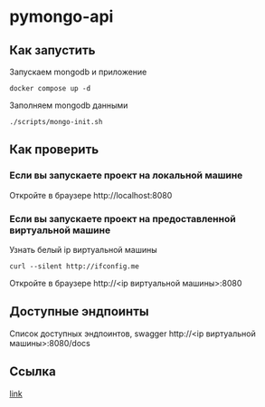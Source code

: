# pymongo-api

## Как запустить

Запускаем mongodb и приложение

```shell
docker compose up -d
```

Заполняем mongodb данными

```shell
./scripts/mongo-init.sh
```

## Как проверить

### Если вы запускаете проект на локальной машине

Откройте в браузере http://localhost:8080

### Если вы запускаете проект на предоставленной виртуальной машине

Узнать белый ip виртуальной машины

```shell
curl --silent http://ifconfig.me
```

Откройте в браузере http://<ip виртуальной машины>:8080

## Доступные эндпоинты

Список доступных эндпоинтов, swagger http://<ip виртуальной машины>:8080/docs

## Ссылка

[link](https://viewer.diagrams.net/?tags=%7B%7D&lightbox=1&highlight=0000ff&edit=_blank&layers=1&nav=1&title=task1.drawio&page-id=CxDdb3ygTjHuohIX5LuB#R%3Cmxfile%3E%3Cdiagram%20name%3D%22Page-1%22%20id%3D%22-H_mtQnk-PTXWXPvYvuk%22%3EzZZtb5tADMc%2FDS87lbuEJi%2BXh3YvGm1SWq17NV3Bg9sAo4sJ0E%2B%2FI5gAZRt7qKpJUXT%2Bnc%2FG%2FptLHLlOyhujsmiHAcSOuAxKR24cIZbzmf2uQdUA74pBaHTQILcDe%2F0EDC%2BZ5jqAw8CREGPS2RD6mKbg04ApY7AYun3BeJg1UyGMwN5X8Zh%2B1AFFTF1v2W28Ax1GnHohrpqNRLXOXMkhUgEWPSS3jvAcIUvlyJVTs%2BFHrg0iTbq1zkm5hrjufdvXJu%2F13wc4124gpReK%2BfRWyB3e3R%2Furmefly4tjvr%2BQjSJjirOue07TEPcrLhzVLVy2CZm9dKvYp0GYKRNX0SaYJ8pv94o7BRaFlESW8u1y0fMrWdw%2B3gGyv8Wmpq%2Bz8mGAeaHZvjc%2Bamk0wOBISh%2F2gz3d1R83o8bwATIVNbmyHOPJ4RfEbFgu%2BgGrnWJ%2BqPGTPGIh%2BfIfySR9WWVXlZUORI1q5Ja1guV6ZGwplGJpZiQ9DXVkc%2FVWY7VccUP5PH%2Bb3lmIwkgsDcfm2gowhBTFW87uupEsnlWnc8tYsbSfAWiiq9xlRMOhYNS00Nv%2FakO9WbO1qbkyCejao3UNu2hb%2FRO1WZ37GQNzn0Ao23XwTBsiq4r%2FfXc2MZgbnyYnm9SJgSautz%2BYQ4NxIr0cfjArzZUJ9%2BJ3yGO1%2FsDILffAQ%3D%3D%3C%2Fdiagram%3E%3Cdiagram%20name%3D%22Step%201%22%20id%3D%22DXSq1jtavJMp0y9Hb3c-%22%3E7VnLctowFP0aL8nIz5glz2Q6SZMZFoRuMgKrtlJjuULEuF9fWZJfGAppAiadbjy619LFOueegwyaOVhubiiMg3vioVAzgLfRzKFmGC6w%2BDVLpDJhWbpM%2BBR7MlVJTPAvpJJAZdfYQ6vaREZIyHBcTy5IFKEFq%2BUgpSSpT%2FtOwvqnxtBHjcRkAcNmdoo9Fqis7nTLG7cI%2B4H6aNe4ljeWMJ%2BsdrIKoEeSSsocaeaAEsLkaLkZoDDDLscljL3bn%2FjlwZhED9%2F6s5k7%2F5J0ZLHxW5YUW6AoYh9b2pSlX2G4VnjF6ZJEPunAGKttszTHkpJ15KGsnq6Z%2FSTADE1iuMjuJrx5eC5gy1DdVpURZWizRcWBfegFuLwpEVkiRlO%2BTlUxu4oP1ZBGHicVenPOggqzjspB1VF%2BUbpEjQ8UcG8A0WoAhTzegyoklAXEJxEMR2W2X0IJeFTOuSMkVgC%2BIMZSJSi4ZqQOL9pg9lQZz7JSV7aKhhtVWQRpHkR8u0%2FVoLIqC8tlIsrXyf1lm%2FoLIjkwZE0X6HAXMkh9pOrNnsfT%2BHHauelNx89DDJLe3dd9jUFRCBl%2BrT%2FcLpbV0keC%2BWMXDWVf1xvKNLYaRT6XWrXVK8VjHNU%2BO3cFGhrUOOrdXnbtj8R1qHGeXUuMXXE1RUZegcgAMXYqc4q1RYW%2BGHPnk5N1EdqVIka%2BXNy9SP07bp2uQuvn0P%2F%2BtmwSaNXJEcCXGOeoXyTGtnXYY92zQtyOxxZ%2BWVrkrHrv9H65Ew3jSL8Eu0k%2B2i%2FfRZmxUxU9kFtTYV%2BfQA%2FbnmOCIz3HOpkg7FYFobd2gNiJhnUmQYilPUphWpkQZweD1f7zRRdsfWHZYIt%2BWfFDDxVWQ3332bF%2ByKlwQg5Rf075yM9GQpZu5QwhJcorgOYRgL8ExdlwkYaY9xI1D4tyLrvubl4k4OKHL3rxYc14GaTyK9l2un1CJbtbhz0u5YaSnR1Cdk8mZOe%2FkEs07M8k5PxFYbxvvv2%2B%2BWcxCvtDjML4543CbNsorlv1iQ64AhlcNbPQuwfsQkSPiGIOAaJn8pD8V8ZDHmK0eTrWm4o56wvN22y%2FFR6PfcuxWuXRvSAe%2F8CibZQkXyqR9mmI5GH5I7382iz%2F6TBHvwE%3D%3C%2Fdiagram%3E%3Cdiagram%20name%3D%22Step%202%22%20id%3D%22jkp6RmDn779n-QaAhEb9%22%3E7VrbctowEP0aHslYlq%2BPIZA2nWSaNp026UvHwapxapArRIB8fWVbvhtMsINMyoujXUuLtGd1tNq4By%2Bmqw%2FE8ic32EZeT5bsVQ8Oe7IMZMVgfwLNOtJohhIpHOLavFOquHNfEFdKXLtwbTTPdaQYe9T188oxns3QmOZ0FiF4me%2F2G3v5X%2FUtB5UUd2PLK2t%2FuDadcC3QzPTFR%2BQ6E%2F7ThqxHL6ZW3JmvZD6xbLzMqOCoBy8IxjRqTVcXyAucF%2Fvlm%2FFTGfafXKyAX9%2B%2FXE2hOaP9yNjla4YkSyBoRts1LUemny1vwf3lr6d45uC%2B5bt82XQd%2B5LgxcxGgT3Qg4PlxKXozrfGwdslix6mm9Cpx19zy4hQtCpAUbMOkDiXRSXCU0TJmo2LregcDx6QUOXyMgNvjNkkg6zGdRaPKCcxnXqNNbjjXuFEWHIUslkMchETOsEOnlneKNUOUldKTEr7XGPscwc%2BIUrXfENZC4rz7kUrl95n2g%2BBqTOVS8MVtxwK61iYseXeZ4XMqEBMh4VSPC5aX7CoPYBkjsELMkb1UUgt4qBt9tTqwCDIs6j7nJ9cFcp86C122bSTgEoCKA4ooxAo0bz4qEKsJNPYP3yU0h7sMa%2Bb58FzMAqfwx7DmRFv0DbCJww10VMKNVLY1jJ9krGJhUHYZswXdQahqGaMyPHw8G0n978C83ABQ%2FT%2BV6sBVPLghI5PfRx7vZM%2BhnI9xxqHdLEmhGITukwZ8iH7ThBd6jvSpdKQLhshplduinMpZqaEvY5gOxQpB2o7Uo7yVvvBELofQLfSB%2FNA%2ByEcek6Itc508IO0YL45u9AK2UV8MUrRjyzum1K8IO8aXBHU%2F2RL9O9Culp99cTQpQCYKxcvNYS50cY0S7R3E1ynhsw7msdmPXgkrOUErZAPjUzuFnEji1KpnHqxy6cfNMdrz2UwEVjPho8RoNePicIa%2F3FCmD8vKDODuH4eIQrUN6RQrZBRyGaZQrUKBi3m4q0BBcpnzX9MoSAuzRwFh8Y3tMtN%2FaVm%2Fdvm6K0ub0gV8runClURTRVlHx%2BSKvrSmRT4K8cXwKxhjFC6RcRlPkDkQDSi7sgiusgjGoip1%2B1ZexOC4643TFMojkqHcNyCoiqnIHcVSLCBkltHcnPGXi6gXW4tT%2Bqvr2tuKjIc%2B4mpl5JrtXRi6hUnpt7CiVkJqFwNqJwp%2BIwy6JwArQEU6qZYQOEJ0HZ3KCjntAcFVO3Q2dnNHGjXchMUeXLqYmE8kySlAKUOjxlMWSSYYor6%2B3xHwISWEaxFxtwR6caZ7IYSkVEoShSrDdHE2vhIYNvyTylySwewqghOkcGGS88ppdoTUU0WnCNXFHRPiDZBVKn4N%2FthERVb%2BO1Allx7LINdM7B3ei6LLiZ3JQOvDxTpvQYKE9OPwKPu6af0cPQP%3C%2Fdiagram%3E%3Cdiagram%20name%3D%22Step%203%22%20id%3D%22KWoxTHu5sUyC_3-B2LAK%22%3E7VtNl5owFP01Lu2BhM%2BlOs709ExPp51FO0tGUqBFQmMctb%2B%2BARK%2BHR0Vg1M3mDySAPe%2B3Lw8cAAn8%2FUdcWL%2FM3ZROACKux7AmwEAKrQB%2B0ksm8xiGjAzeCRweaPC8Bj8RdyocOsycNGi0pBiHNIgrhpnOIrQjFZsDiF4VW32E4fVq8aOhxqGx5kTNq3fA5f63KoadnHiIwo8n1%2FaAmZ2Yu6IxvxJFr7j4lXJBKcDOCEY06w0X09QmIAncFl9i27dYIiNj%2Ff2coKd30%2FfR8NssNu3dMkfgaCIHjx0bN8B%2F%2Bvjn%2FDLr%2Bld9Ce%2B%2B%2FSwHHJyX5xwyfHiz0o3AkCCl5GLkkHUARyv%2FICix9iZJWdXzGWYzafzkJ%2F%2BGYThBIeYpH2hOR0ZU4XZ%2BWUQoWhd42XHQ6k50sxFEZ4jSjasHx%2FFUDg53Ds1g9dXBddA5za%2FRDMQDR3uX14%2BdoEhK3AY3wCp%2Bs4gVe1zQtp6w00vjTdzHHl46MTBceh2haJqVlGEehNFFbSg2BmIsAEUcplS8iom1McejpxwWljHBZSJxxVt7jGOOYC%2FEKUbLvvOkuIqvGgd0B%2Bl8lMy1Aed127WfOS0shGViD3uj3Kl1CupFt3SmuiXPV%2FyUAcQyYDBSzJDu72QOsRDr42ntzsGQaFDg5fqzbWxzLs%2B4IDddu5QuQMJh7JqjpLdF%2B9V85X8Ng53H60pawx1e5Qcx9P0eDNgPFtaWrbSI0wt2VFJLUpaNkpt8r75COO0zNbnrLGaVvXSIEB0T8%2F2cv5rsKailuz5r7cTqFXJSYEvMBao9xJjCHZrrHVOiA0pEpvLZaGQT%2BVzkuTS3FMutSPl8ijGzNZJMVKEMuXqdQHToS45sCUWbpUcrav5YEmdD2q%2FwgexIe58QqRdR4Q4m1KDOIkLFtvDC6MWXoj9e0F%2FNuJJYwpbhn%2F0hmfVkKl84jZL0vc52VLdMICMkN33%2BJmwkpeUUk20SvFbpo%2FMUZVm%2BLXwnTgpzjZhwJgicLciPmec3j%2FnBmf220uZ%2FrKkbBjE7YuMVFXvcv9biypAy%2F7XaFHRejx%2BOqaaGP%2FPMrrvNqwXMip2abfb2qvHtT%2BLTAvIj5SKZh7svUmFrsmWCjlJHiEVQ%2BWDkuBV0QvV3qEYae0BkYBhgMiZZETfU0VMqWu0JpXON%2BbfpPC47y5TVaQSqfeIyFdo1EHBcm%2BZBFKZNBprYZpGu301SWm%2BPbu5LdVw6Wum2Qiv9caaabasmWZna2Z7DsgGpbzPtETPldEdjELTlsyodWX0tHNUbca152VUSqboogKh%2FdNOlsz1EzRny3nfkSiKVmPThJfNp9QtCpCTnDrkswJWOTuJ%2ByarwLFB7ZZ0kVVLUNQzD9kTdPbRAGhmjq7R8jErsa5JjpYBvMZWJ2XUAJKjZbDly54rowcy2vYN6nkZ7VO2qafR8t4L80leI%2FVvYZb9qdLFhOF7Owp8n47SzI59Q26wEG%2F%2B3OCl%2FOqPfw%2BaSb0lGrErl9u9twUgf8cnFoCW7xC7eg3Y%2BhcEyXvsC9D%2FvWd1R5trVi3%2BOJTN1eLvV3D6Dw%3D%3D%3C%2Fdiagram%3E%3Cdiagram%20name%3D%22Step%204%22%20id%3D%22VI5kyXvpcnjJ7HI7sBkD%22%3E7Vzdc5s4EP9rPNN7cAbEpx%2BdxEl7aaeZpnNN7%2BVGwQrQYEMBO%2Fb99SeQ%2BBY2DgbhnF9stEhC7E%2FaXa12GUlXi82tDz3riztHzggI881Iuh4BIOqigP8iypZQJhNACKZvz2mljPBg%2F4sokbYzV%2FYcBYWKoes6oe0ViYa7XCIjLNCg77uvxWrPrlN8qgdNVCE8GNCpUn%2FY89CiVFGdZDc%2BItu06KN1oJEbC5hUpm8SWHDuvuZI0mwkXfmuG5KrxeYKORHzEr7M7r6D39uXr98flo9%2F3T18uXOUf8aks5tDmqSv4KNleNyuKZZr6Kwov%2Bi7htuEgb67Ws5R1Ik4ki5fLTtEDx40oruveMpgmhUuHHr72XacK9dx%2FbitpM2m6kzAdPoY5IdoU8Jlz0uJKafxFEXuAoX%2BFrejvWgJOHR2yiotv2ZYA4XSrBzMIKkI6fwy074zHuILysYDWCq9M5aKkz5ZatzcfZq9GGv91%2FKbdy9pC%2FN6OpYrHERzvMhp0fVDyzXdJXRmGfUy43HErKzOZ9f1KGd%2FoTDcUokFV6Fb5Dvmob99zBd%2BRp1dKEnxekM7J6UtLZGxRgN8Ayr4Jd2Vb6Ad9SgzQuibKNzBNImNso8cGNrr4uDaIPYjfFwqomj5z1Njtvos3v69nnNCbGOHjxlGuPQzdyeDKyr0ilYLFGjTe9fGw0nXqCIW16gmlpYemR20VQnLdBhvl3FyRcZ524W7NN0x9Ox24q4rsQYmRZZJSlWsiYAh1jpTFArPNSLmVki2XthrJJWEwuAlIbOe1skalLXShNL7XYNq1c7AXJ9Mo9%2FLWfx7PcI463J8rce%2FUkwhv0JMEeJrNVcnbZv2cBlfY4OZVBbjopLrBCTN47uDXP%2BKUjJrdN7rX2MDKBfBiRmf8Tjh%2BiB5LMv7ZazeJ4t1roZjTkL%2BzN%2FjJC4nDcWl2pPhyH6Z6tT%2BH9v6IugJs7jp1PfhNlfBi1RXUK8BtZIGTHw%2BGf6kx6OqPbGqX3qYIIMBWtS5rs6qv%2BhLZPZfYwapDh735ZOPr8zoKlJXUz1nYxBlho02oQphYEEvujS2jo2R8qX9SuyJYPr5KSVA48WMkf66CnE3iNIDAqqodOk0KWk%2BwHCaqAzNV7YZj4eUdJajuXpNtwqDkKPJTuKmrr7Urn4%2FcrrqI3iLqKg6T9%2BbqFBk3qKCjyMiERVj4UKI%2BFWQF%2BJkj8SIS%2FfItzEPkN%2BTGNEaSpEJVx2tcoXzQB8RFxyb7oSIucMNSG1AQO6AUQEZyoNFsq0fvh2SekUXxq6em52ONO1wD1ydd%2BjUdaZeMa%2BVis7UGDpT60xnTtiIghgAkPhRU3jOiO5BVNImfBFNXL9nRI%2B1RsWqXdsvolw8RSdlCDV2O%2BUCnjjoT1DdBfbrxxcEuYSmJp00niLXLQrg45x6y9E3LvQOYlNnFegmuEQXSg6KsueBvEFnB9ug6jk6W8ttNLEic7aWgXK2rY6KqAp4W8s10SdnRN%2BIKCtwuV9Eh%2BRtGqi13FgxH%2BUYaXiKmXc4zcmY4Y0nivI%2BJ0rVO%2FYNze0gOfmb2%2Bv80R%2BNWSSiXk8q4Sfn6703BSCXMNIY7pJejwGlqpIdaMx%2BXYDdrkMKbrKgsShouyOviVIunf1rQmn%2BHC9KmZmFwjecb2AB65LYcDL0dVrFhOyk3KY8IPu9dW7trSaA1Z8TEX5cWxvgj%2FtykDIhO60jf6bIT6U8lzQtFsxcs%2Bp2jrKQW0qspcCDy8IMUH%2BvosTkS4Okjk6jQZpP8AOep%2FjhQunvQlf%2BiNksYDMnHEPHNpekUYBZQgwwITavxkFkX41xtw70AkQqeT4KkB%2B9flQvM6vGxad%2FAIpCHpi%2FIA9OxpsZfOTFnt1YnVVfLLoxJpZa1L0IvA2zo%2Bn9J3z7FoboNYrKS41L0nHxYZhMGFljdPqWu3haBftNza6sxlISiyxX%2FUDMJJZjWI1MsceakTytSI1L6me9RiiKFGaubA3i%2FWgOvrF%2FB2bIZDADLqqjKcydaI43hRZLpWT%2BJAuuLlQ4lsv19VuHCjMXwFlkHCoy%2BjI2dw3ylJO%2FFUZ6RmfJn0wm8pnzfDZZe%2FdOSThAo%2BVxfBdJ6WMKKmjmLd2bEV7p6Hi%2Bll1sfMcJxax121VCMZPFnDfa3BKKmczoK6mqFWLn5JaGaEoNhTXXSHp22PVUyAUcSLkQhEELt%2FIXKSRGCADTKJG7km5DCgHYsUR6SjhpJfN6SzhhjpLzQf2B%2FuBB4wh6wrHeZ3D29zb09wrP0Ci2%2BYicNQptA1afd%2BUug5XT0h%2BcBCFYaAPxYsFVvNw8ptR0aoP9uubZ3qDkI6qdbohLex5WssakI9VT79E4R4zs3AzpRcz6jBipd1yfMdtp46kDw4zvZ0GOEbBzKo7bbqJ8WoE%2FqMOeluAP7BOvAzrn22XvvsuNsyp0t3HGxewL78RRm30nX5r9Bw%3D%3D%3C%2Fdiagram%3E%3Cdiagram%20name%3D%22Step%205%22%20id%3D%22CxDdb3ygTjHuohIX5LuB%22%3E7V1bc5s4FP41nuk%2BOAMSGHj0JWm7024zze606csOtmXMLrZYjGO7v74CcRXCJsYgnPWLA0JIcD6d7xyOjpQeHK%2F27z3TXX7Gc%2BT0gDTf9%2BCkBwCQgUH%2BBCUHWiLLA42WWJ49j8rSgif7J4oKpah0a8%2FRJlfRx9jxbTdfOMPrNZr5uTLT8%2FAuX22BnXyvrmmhQsHTzHSKpd%2Fsub9MXsNIL3xAtrWMutZB9H4rM64cvclmac7xLlME73tw7GHs06PVfoycQHqxXL4oz9%2B%2Fyd5k%2BuJaP%2Bzd09%2Fjz3%2F1aWMPr7kleQUPrf3LNg1o0y%2Bms43kFb2rf4gF6OHteo6CRuQeHO2Wto%2BeXHMWXN2RMUPKlv7KiS4vbMcZYwd74b1Qux8O7iVSHnWDPB%2FtGVxOvJScSJqMUYRXyPcO5L6oFV2LwImGJ4zB2qVYAzUqW2ZgBoOo0IzGl5W0ncqQHERifIVI4RsTqSpcokpBgGhOdDw6xZ6%2FxBZem859WjpKRRzIKq3zCWM3Euw%2FyPcPEWGZWx%2FnxU5E6B2%2BZ0%2Beg8bu1Ph0so8ap2eH6Iw%2Ba%2FCAZ4BCXhJvvRk6Um8QcajpWehYe4rGR9lDjunbL%2FmnuzhkqhDI9rb%2FPQWJnD1nrqR4BSetwlUDhejWR2yTx0l0dDBgdFRjdI8Oj%2BguBsvkMc6Hd1DgOPewwmsL903Xrkd3TdGaouRFljgoGV6TAYfXGqM1TaSOyBkNSfWFryMJFUrXSYVGMzoImAGltKuDetHPIFI3hsHv6D78nfQIzroSHuvhLwxL6K8Ulkjh8SBTJ7k3aWEUHhMx0spyeKpmGgHx7eHVTuq%2FJuXhUkSrv8HHT8ljE8o9FXEs9E6KWDVOU6zepojloqDa9BwzDPmcvSaILhWlIl%2FqIj1Hucgf%2F2NvX4YtYRbeOvQ885Cp4Aa2a1NuAg3GBGoSAz9t8KJmTy5%2BTrcwPjqDs1zXmamnnMXgxufA7Z8QAQ0c8tyjqUeOrOAosFdDPeNjUGtGSEgqqvhmabrB4ezg2AQpD562YlOK6adpUmDO%2FrVCpL9sfdIMiso3FFRZbTJowpg%2BmRM1GXBMn96Y6bsFTbL11Gui0dg3fSipr%2Bv16rdC0%2BpFmKJI9m%2BNKRRJNFMMhDJFX7qTAnnl6IJYueOEEZ49Is8mMkBeSyxiVCQR6mgLs9Fi4kpnxoiEAFn5S4j6O8KQ1DuE5BEcVZDC3F0oVaFQlkR7Ho6G0rTXx%2BDKAkTXbjaNgoOtFsymxjGb7MTIxRCNfTYWURACAOJIagLPDdETiAJoCEZUviF6UUS1omfbLqBCQkVX5QlVjjuBEujbMZ8AikXyTpIUBk0NXjeeklA8xUSnzpn7Jietg1g1WgXq%2BrQl8SiVCVGwM9v0DRqb2QbF2NHNWa5jiBVJtLNcTBi6uVa1ENVFO8vaDdGLIsrLXG4X0S5FmzrqLVc2zHWTbztqmI2bG37hgdJMfrDogQKLwbGvaG5v4rm%2Fuf2SnfyLkhYp1etxJdJztt5bMwAqg5HKCZe0OhEIxWRenZG0X5Zhd2ySQhgXVM1ShnW%2FyPlUoDKT%2FyqbbdlwmjK8qiBc04MBVjUMde1CPSYQHG67Usyg0Nw8KDbj67X%2BO5f2E6YXslarMtBi19ZBTngscpk2rrnODYHBf9tgefJoRheQDoOHtKbmO2IDSOcS8%2BdOV38L5SwRX8fvm45trelNGyIT6oVJoY%2FV3wROVp8065juBtFKroc2yAteP6iX%2Blb9fO%2FvQDB3G3SYPaAdx8%2Bben30xRY4tGnFFwsu9Km7FjQvA3fPbWj4%2BJFcfm%2F6aBfk5iUeJm043xkppoIs8Ty9JV5Nt5vT%2FmZTriNg1rJAqRgN4i5mac535AT4hDqTWneWgMbz2qdpRaz9EJw39rrFMinSoEMGpDLSF4kPvTbPWGFW9ivy8bzhZNqAX7%2BZxGEoJgx53cQhdMVW%2FJjXvBpc4azXaHc5qFKc4uiw%2B96doV83L6UkasJssKCwnlNJAPXkKvFCQw2HX5SSpLY3tMyYp7utLjNWBIe4urXMWAUVVVeo0VLEhriuaNVLzCAn8aTACwNU4RLdUMqkIsBMckKnKY7drAJwkgO47gk7z3c58YrZ0emq1qJUZj6xa1EUsQv%2BriHRozqSQheIKZwkrFskuDQSLC3MWf6eD8h5Qb49M4v9jfF6s3VqRorjHIUl2ptEXUgVNzOSo9JkcIPTBmdh71G8yWqTBggy3z%2Bc3ASjVfNT3O3qllDCYDaAecyEJ5QoxcDQDTTW05M7BpoqOA51gYye6w7m1s4Dqge%2F2O23Lgt%2Fd9CvvGuv0CnA2O19k9%2FQyqDFb2jDMlY75%2Bv%2Bw4%2FfrU%2By9XHx52wRb7beDdVqMUzIFYZUlQ7b%2BlY%2B9pSsQsj5uHmoEGWeiU9GPPqJg25y3n9SnuGvrrj%2FcmH6o2KCySVi7FwgitMY48kfPSBl%2BEmNd7jl7mQr9Xj7zpGe7fCrdZQ4kg7ezsWxFusOqhzBKw35g1zBF8OqZwiew3xdEzyUuiZ5MbvXNs37HE%2BonHlF0X7JctWHzOAehbQ%2FDo%2B1TDnI7GMHMuoR1wdSRk%2B0HsjueHcOg8Xqs105w5kfBNdGgXLYM4K5OUXOI97Yvh3EniZT7Pt4lakwpGG9iY8ZJcP0O3ic%2FE8eqVHKY2NNRUcNtmprhHwDNa14F9naspDfAABLm43lN%2FCxEuJUt4JVBZJsa6PBYw%2FZPZIs98WvlySh0jGSFL0UWM0Hiu4M0ROJtbydhnZXIqfp%2F6ejlJv%2Bmz94%2Fws%3D%3C%2Fdiagram%3E%3C%2Fmxfile%3E)
